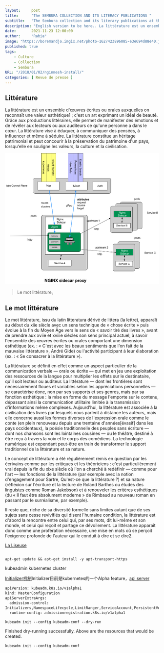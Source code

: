 ```yaml
---
layout:     post 
title:      "The SEMBURA COLLECTION AND ITS LITERACY PUBLICATIONS "
subtitle:   "The Sembura collection and its literary publications at the Royal Academy"
description: "English version to be here.. La littérature est un ensemble d'œuvres écrites ou orales auxquelles on reconnaît une valeur esthétique1 ; c'est un art exprimant un idéal de beauté. Grâce aux productions littéraires, elle permet de manifester des émotions et de révéler aux lecteurs ou aux auditeurs ce qu'une personne a dans le cœur. La littérature vise à éduquer, à communiquer des pensées…"
date:       2021-11-23 12:00:00
author:     "Rabia"
image: "https://boremandjo.imgix.net/photo-1627423896085-e3e694d88e40.jpg"
published: true
tags:
    - Culture 
    - Collection
    - Sembura
URL: "/2018/01/02/nginmesh-install/"
categories: [ Revue de presse ]
---
```


## Littérature

La littérature est un ensemble d'œuvres écrites ou orales auxquelles on reconnaît une valeur esthétique1 ; c'est un art exprimant un idéal de beauté. Grâce aux productions littéraires, elle permet de manifester des émotions et de révéler aux lecteurs ou aux auditeurs ce qu'une personne a dans le cœur. La littérature vise à éduquer, à communiquer des pensées, à influencer et même à séduire. La littérature constitue un héritage patrimonial et peut concourir à la préservation du patrimoine d'un pays, lorsqu'elle en souligne les valeurs, la culture et la civilisation.

<!--more-->
![Nginmesh sidecar proxy](https://raw.githubusercontent.com/nginmesh/nginmesh/master/images/nginx_sidecar.png)

> Le mot littérature。

## Le mot littérature

Le mot littérature, issu du latin litteratura dérivé de littera (la lettre), apparaît au début du xiie siècle avec un sens technique de « chose écrite » puis évolue à la fin du Moyen Âge vers le sens de « savoir tiré des livres », avant de prendre aux xviie et xviiie siècles son sens principal actuel, à savoir l'ensemble des œuvres écrites ou orales comportant une dimension esthétique (ex. : « C'est avec les beaux sentiments que l'on fait de la mauvaise littérature », André Gide) ou l'activité participant à leur élaboration (ex. : « Se consacrer à la littérature »).

La littérature se définit en effet comme un aspect particulier de la communication verbale — orale ou écrite — qui met en jeu une exploitation des ressources de la langue pour multiplier les effets sur le destinataire, qu'il soit lecteur ou auditeur. La littérature — dont les frontières sont nécessairement floues et variables selon les appréciations personnelles — se caractérise donc, non par ses supports et ses genres, mais par sa fonction esthétique : la mise en forme du message l'emporte sur le contenu, dépassant ainsi la communication utilitaire limitée à la transmission d'informations même complexes. Aujourd'hui, la littérature est associée à la civilisation des livres par lesquels nous parlent à distance les auteurs, mais elle concerne aussi les formes diverses de l'expression orale comme le conte (en plein renouveau depuis une trentaine d'années[évasif] dans les pays occidentaux), la poésie traditionnelle des peuples sans écriture — dont nos chansons sont les lointaines cousines — ou le théâtre, destiné à être reçu à travers la voix et le corps des comédiens. La technologie numérique est cependant peut-être en train de transformer le support traditionnel de la littérature et sa nature.

Le concept de littérature a été régulièrement remis en question par les écrivains comme par les critiques et les théoriciens : c'est particulièrement vrai depuis la fin du xixe siècle où l'on a cherché à redéfinir — comme pour l'art — les fonctions de la littérature (par exemple avec la notion d'engagement pour Sartre, Qu'est-ce que la littérature ?) et sa nature (réflexion sur l'écriture et la lecture de Roland Barthes ou études des linguistes comme Roman Jakobson) et à renouveler les critères esthétiques (du « Il faut être absolument moderne » de Rimbaud au nouveau roman en passant par le surréalisme, par exemple).

Il reste que, riche de sa diversité formelle sans limites autant que de ses sujets sans cesse revivifiés qui disent l'humaine condition, la littérature est d'abord la rencontre entre celui qui, par ses mots, dit lui-même et son monde, et celui qui reçoit et partage ce dévoilement. La littérature apparaît donc comme une profération nécessaire, une mise en mots où se perçoit l'exigence profonde de l'auteur qui le conduit à dire et se dire2.

[La Liseuse](https://fr.wikipedia.org/wiki/Jean-Honor%C3%A9_Fragonard)


```

```


```
apt-get update && apt-get install -y apt-transport-https

```
kubeadmin kubernetes cluster

[Initializer机制](https://kubernetes.io/docs/admin/extensible-admission-controllers/#initializers)Initializer目前是kubernetes的一个Alpha feature，[api server](https://kubernetes.io/docs/admin/extensible-admission-controllers/#enable-initializers-alpha-feature)

```
apiVersion: kubeadm.k8s.io/v1alpha1
kind: MasterConfiguration
apiServerExtraArgs:
  admission-control: Initializers,NamespaceLifecycle,LimitRanger,ServiceAccount,PersistentVolumeLabel,DefaultStorageClass,ValidatingAdmissionWebhook,ResourceQuota,DefaultTolerationSeconds,MutatingAdmissionWebhook
  runtime-config: admissionregistration.k8s.io/v1alpha1
```

```
kubeadm init --config kubeadm-conf --dry-run
```
Finished dry-running successfully. Above are the resources that would be created.

```
kubeadm init --config kubeadm-conf
```


```